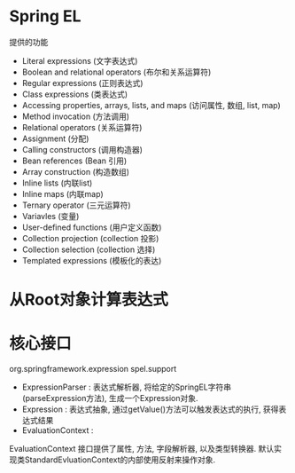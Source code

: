 # Spring EL
提供的功能

* Literal expressions (文字表达式)
* Boolean and relational operators (布尔和关系运算符)
* Regular expressions (正则表达式)
* Class expressions (类表达式)
* Accessing properties, arrays, lists, and maps (访问属性, 数组, list, map)
* Method invocation (方法调用)
* Relational operators (关系运算符)
* Assignment (分配)
* Calling constructors (调用构造器)
* Bean references (Bean 引用)
* Array construction (构造数组)
* Inline lists (内联list)
* Inline maps (内联map)
* Ternary operator (三元运算符)
* Variavles (变量)
* User-defined functions (用户定义函数)
* Collection projection (collection 投影)
* Collection selection (collection 选择)
* Templated expressions (模板化的表达)

# 从Root对象计算表达式

# 核心接口
org.springframework.expression
spel.support

* ExpressionParser : 表达式解析器, 将给定的SpringEL字符串(parseExpression方法), 生成一个Expression对象.
* Expression : 表达式抽象, 通过getValue()方法可以触发表达式的执行, 获得表达式结果 
* EvaluationContext : 

EvaluationContext 接口提供了属性, 方法, 字段解析器, 以及类型转换器.
默认实现类StandardEvluationContext的内部使用反射来操作对象.



